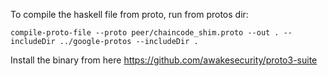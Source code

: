 To compile the haskell file from proto, run from protos dir:

`compile-proto-file --proto peer/chaincode_shim.proto --out . --includeDir ../google-protos --includeDir .`

Install the binary from here https://github.com/awakesecurity/proto3-suite
